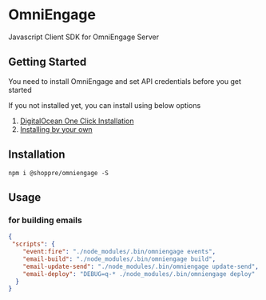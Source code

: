 # OmniEngage

Javascript Client SDK for OmniEngage Server

## Getting Started

You need to install OmniEngage and set API credentials before you get started

If you not installed yet, you can install using below options

1. [DigitalOcean One Click Installation](https://marketplace.digitalocean.com/apps/caprover?action=deploy&refcode=27013eb71a06)  
2. [Installing by your own](https://github.com/shoppre-tech/omniengage#installing-omniengage---in-5-minutes)

## Installation

```shell script
npm i @shoppre/omniengage -S
```

## Usage

### for building emails
```json
{
 "scripts": {
    "event:fire": "./node_modules/.bin/omniengage events",
    "email-build": "./node_modules/.bin/omniengage build",
    "email-update-send": "./node_modules/.bin/omniengage update-send",
    "email-deploy": "DEBUG=q-* ./node_modules/.bin/omniengage deploy"
  }
}
```

## 
